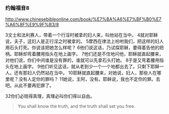 ### 约翰福音8
http://www.chinesebibleonline.com/book/%E7%BA%A6%E7%BF%B0%E7%A6%8F%E9%9F%B3/8

3文士和法利赛人，带着一个行淫时被拿的妇人来，叫他站在当中。
4就对耶稣说，夫子，这妇人是正行淫之时被拿的。
5摩西在律法上吩咐我们，把这样的妇人用石头打死。你说该把她怎么样呢？
6他们说这话，乃试探耶稣，要得着告他的把柄。耶稣却弯着腰用指头在地上画字。
7他们还是不住地问他，耶稣就直起腰来，对他们说，你们中间谁是没有罪的，谁就可以先拿石头打她。
8于是又弯着腰用指头在地上画字。
9他们听见这话，就从老到少一个一个地都出去了。只剩下耶稣一人。还有那妇人仍然站在当中。
10耶稣就直起腰来，对她说，妇人，那些人在哪里呢？没有人定你的罪吗？
11她说，主阿，没有。耶稣说，我也不定你的罪。去吧。从此不要再犯罪了。

32你们必晓得真理，真理必叫你们得以自由。
>You shall know the truth, and the truth shall set you free.

